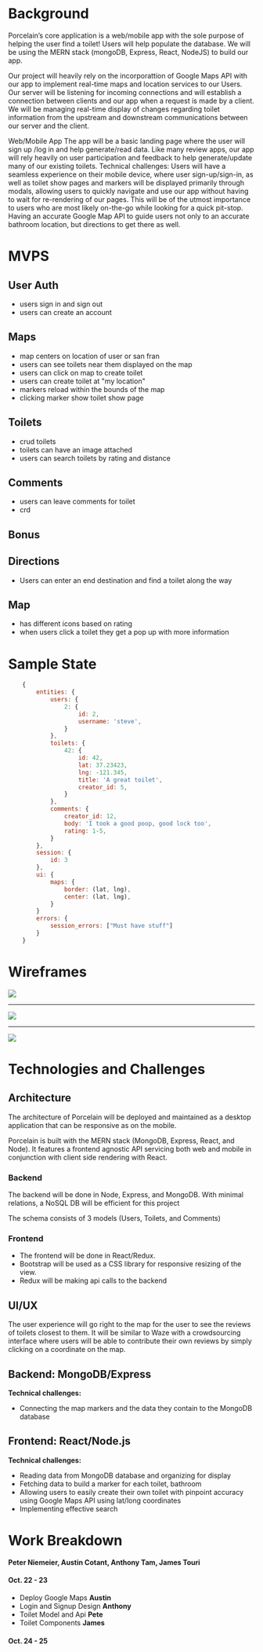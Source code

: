# Background

Porcelain’s core application is a web/mobile app with the sole purpose of helping the user find a toilet! Users will help populate the database. We will be using the MERN stack (mongoDB, Express, React, NodeJS) to build our app.


Our project will heavily rely on the incorporattion of  Google Maps API with our app to implement real-time maps and location services to our Users.
Our server will be listening for incoming connections and will establish a connection between clients and our app when a request is made by a client.
We will be managing real-time display of changes regarding toilet information from the upstream and downstream communications between our server and the client.

Web/Mobile App
The app will be a basic landing page where the user will sign up /log in and help generate/read data. Like many review apps, our app will rely heavily on user participation and feedback to help generate/update many of our existing toilets.
Technical challenges:
Users will have a seamless experience on their mobile device, where user sign-up/sign-in, as well as toilet show pages and markers will be displayed primarily through modals, allowing users to quickly navigate and use our app without having to wait for re-rendering of our pages. This will be of the utmost importance to users who are most likely on-the-go while looking for a quick pit-stop.
Having an accurate Google Map API to guide users not only to an accurate bathroom location, but directions to get there as well.

# MVPS

## User Auth
- users sign in and sign out
- users can create an account

## Maps
- map centers on location of user or san fran
- users can see toilets near them displayed on the map
- users can click on map to create toilet
- users can create toilet at "my location"
- markers reload within the bounds of the map
- clicking marker show toilet show page

## Toilets
- crud toilets
- toilets can have an image attached
- users can search toilets by rating and distance

## Comments
- users can leave comments for toilet
- crd

## Bonus

## Directions
- Users can enter an end destination and find a toilet along the way

## Map
- has different icons based on rating
- when users click a toilet they get a pop up with more information

# Sample State

```javascript
    {
        entities: {
            users: {
                2: {
                    id: 2,
                    username: 'steve',
                }
            },
            toilets: {
                42: {
                    id: 42,
                    lat: 37.23423,
                    lng: -121.345,
                    title: 'A great toilet',
                    creator_id: 5,
                }
            },
            comments: {
                creator_id: 12,
                body: 'I took a good poop, good lock too',
                rating: 1-5,
            }
        },
        session: {
            id: 3
        },
        ui: {
            maps: {
                border: (lat, lng),
                center: (lat, lng),
            }
        }
        errors: {
            session_errors: ["Must have stuff"]
        }
    }

```

# Wireframes

![](https://github.com/peterniemeier/test/blob/master/ui1.jpg)

***


![](https://github.com/peterniemeier/test/blob/master/ui2.jpg)


***


![](https://github.com/peterniemeier/test/blob/master/ui3.jpg)

# Technologies and Challenges

## Architecture
The architecture of Porcelain  will be deployed and maintained as a desktop application that can be responsive as on the mobile.

Porcelain is built with the MERN stack (MongoDB, Express, React, and Node). It features a frontend agnostic API servicing both web and mobile in conjunction with client side rendering with React.

### Backend

The backend will be done in Node, Express, and MongoDB. With minimal relations, a NoSQL DB will be efficient for this project

The schema consists of 3 models (Users, Toilets, and Comments)

### Frontend

- The frontend will be done in React/Redux.
- Bootstrap will be used as a CSS library for responsive resizing of the view.
- Redux will be making api calls to the backend


## UI/UX

The user experience will go right to the map for the user to see the reviews of toilets closest to them.  It will be similar to Waze with a crowdsourcing interface where users will be able to contribute their own reviews by simply clicking on a coordinate on the map.

## Backend: MongoDB/Express
**Technical challenges:**
* Connecting the map markers and the data they contain to the MongoDB database
## Frontend: React/Node.js
**Technical challenges:**
* Reading data from MongoDB database and organizing for display
* Fetching data to build a marker for each toilet, bathroom
* Allowing users to easily create their own toilet with pinpoint accuracy using Google Maps API using lat/long coordinates
* Implementing effective search

# Work Breakdown
**Peter Niemeier, Austin Cotant, Anthony Tam, James Touri**

#### Oct. 22 - 23
- Deploy Google Maps **Austin**
- Login and Signup Design **Anthony**
- Toilet Model and Api **Pete**
- Toilet Components **James**

#### Oct. 24 - 25
